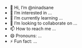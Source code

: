 - 👋 Hi, I’m @ninadsane
- 👀 I’m interested in ...
- 🌱 I’m currently learning ...
- 💞️ I’m looking to collaborate on ...
- 📫 How to reach me ...
- 😄 Pronouns: ...
- ⚡ Fun fact: ...

<!---
ninadsane/ninadsane is a ✨ special ✨ repository because its `README.md` (this file) appears on your GitHub profile.
You can click the Preview link to take a look at your changes.
--->
